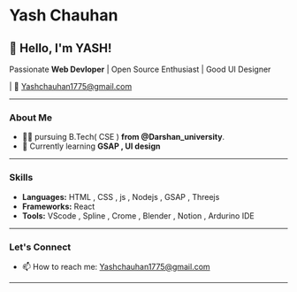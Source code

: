 # Yash Chauhan

## 👋 Hello, I'm YASH!

Passionate **Web Devloper** | Open Source Enthusiast | Good UI Designer

| 📧 Yashchauhan1775@gmail.com

---

### About Me

- 👨‍💻 pursuing B.Tech( CSE ) **from @Darshan_university**.
- 🌱 Currently learning **GSAP , UI design**

---

### Skills

- **Languages:** HTML , CSS , js , Nodejs , GSAP , Threejs
- **Frameworks:** React  
- **Tools:** VScode , Spline , Crome , Blender , Notion , Ardurino IDE

---


### Let's Connect

- 📫 How to reach me: Yashchauhan1775@gmail.com

---
